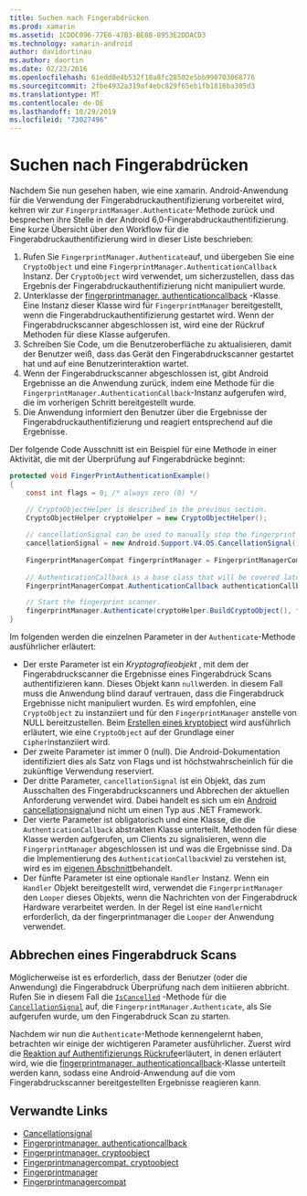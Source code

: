```yaml
---
title: Suchen nach Fingerabdrücken
ms.prod: xamarin
ms.assetid: 1CDDC096-77E0-47B3-BE0B-8953E2DDACD3
ms.technology: xamarin-android
author: davidortinau
ms.author: daortin
ms.date: 02/23/2016
ms.openlocfilehash: 61edd0e4b532f18a8fc28502e5bb990703068776
ms.sourcegitcommit: 2fbe4932a319af4ebc829f65eb1fb1816ba305d3
ms.translationtype: MT
ms.contentlocale: de-DE
ms.lasthandoff: 10/29/2019
ms.locfileid: "73027496"
---
```

# <a name="scanning-for-fingerprints"></a>Suchen nach Fingerabdrücken

Nachdem Sie nun gesehen haben, wie eine xamarin. Android-Anwendung für die Verwendung der Fingerabdruckauthentifizierung vorbereitet wird, kehren wir zur `FingerprintManager.Authenticate`-Methode zurück und besprechen ihre Stelle in der Android 6,0-Fingerabdruckauthentifizierung. Eine kurze Übersicht über den Workflow für die Fingerabdruckauthentifizierung wird in dieser Liste beschrieben:

1. Rufen Sie `FingerprintManager.Authenticate`auf, und übergeben Sie eine `CryptoObject` und eine `FingerprintManager.AuthenticationCallback` Instanz. Der `CryptoObject` wird verwendet, um sicherzustellen, dass das Ergebnis der Fingerabdruckauthentifizierung nicht manipuliert wurde. 
2. Unterklasse der [fingerprintmanager. authenticationcallback](https://developer.android.com/reference/android/hardware/fingerprint/FingerprintManager.AuthenticationCallback.html) -Klasse. Eine Instanz dieser Klasse wird für `FingerprintManager` bereitgestellt, wenn die Fingerabdruckauthentifizierung gestartet wird. Wenn der Fingerabdruckscanner abgeschlossen ist, wird eine der Rückruf Methoden für diese Klasse aufgerufen.
3. Schreiben Sie Code, um die Benutzeroberfläche zu aktualisieren, damit der Benutzer weiß, dass das Gerät den Fingerabdruckscanner gestartet hat und auf eine Benutzerinteraktion wartet. 
4. Wenn der Fingerabdruckscanner abgeschlossen ist, gibt Android Ergebnisse an die Anwendung zurück, indem eine Methode für die `FingerprintManager.AuthenticationCallback`-Instanz aufgerufen wird, die im vorherigen Schritt bereitgestellt wurde.
5. Die Anwendung informiert den Benutzer über die Ergebnisse der Fingerabdruckauthentifizierung und reagiert entsprechend auf die Ergebnisse. 

Der folgende Code Ausschnitt ist ein Beispiel für eine Methode in einer Aktivität, die mit der Überprüfung auf Fingerabdrücke beginnt:

```csharp
protected void FingerPrintAuthenticationExample()
{
    const int flags = 0; /* always zero (0) */

    // CryptoObjectHelper is described in the previous section.
    CryptoObjectHelper cryptoHelper = new CryptoObjectHelper();    
    
    // cancellationSignal can be used to manually stop the fingerprint scanner. 
    cancellationSignal = new Android.Support.V4.OS.CancellationSignal();
    
    FingerprintManagerCompat fingerprintManager = FingerprintManagerCompat.From(this);
    
    // AuthenticationCallback is a base class that will be covered later on in this guide.
    FingerprintManagerCompat.AuthenticationCallback authenticationCallback = new MyAuthCallbackSample(this);

    // Start the fingerprint scanner.
    fingerprintManager.Authenticate(cryptoHelper.BuildCryptoObject(), flags, cancellationSignal, authenticationCallback, null);
}
```

Im folgenden werden die einzelnen Parameter in der `Authenticate`-Methode ausführlicher erläutert:

- Der erste Parameter ist ein _Kryptografieobjekt_ , mit dem der Fingerabdruckscanner die Ergebnisse eines Fingerabdruck Scans authentifizieren kann. Dieses Objekt kann `null`werden. in diesem Fall muss die Anwendung blind darauf vertrauen, dass die Fingerabdruck Ergebnisse nicht manipuliert wurden. Es wird empfohlen, eine `CryptoObject` zu instanziiert und für den `FingerprintManager` anstelle von NULL bereitzustellen. Beim [Erstellen eines kryptobject](~/android/platform/fingerprint-authentication/creating-a-cryptoobject.md) wird ausführlich erläutert, wie eine `CryptoObject` auf der Grundlage einer `Cipher`instanziiert wird.
- Der zweite Parameter ist immer 0 (null). Die Android-Dokumentation identifiziert dies als Satz von Flags und ist höchstwahrscheinlich für die zukünftige Verwendung reserviert. 
- Der dritte Parameter, `cancellationSignal` ist ein Objekt, das zum Ausschalten des Fingerabdruckscanners und Abbrechen der aktuellen Anforderung verwendet wird. Dabei handelt es sich um ein [Android cancellationsignal](https://developer.android.com/reference/android/os/CancellationSignal.html)und nicht um einen Typ aus .NET Framework.
- Der vierte Parameter ist obligatorisch und eine Klasse, die die `AuthenticationCallback` abstrakten Klasse unterteilt. Methoden für diese Klasse werden aufgerufen, um Clients zu signalisieren, wenn die `FingerprintManager` abgeschlossen ist und was die Ergebnisse sind. Da die Implementierung des `AuthenticationCallback`viel zu verstehen ist, wird es im [eigenen Abschnitt](~/android/platform/fingerprint-authentication/fingerprint-authentication-callbacks.md)behandelt.
- Der fünfte Parameter ist eine optionale `Handler` Instanz. Wenn ein `Handler` Objekt bereitgestellt wird, verwendet die `FingerprintManager` den `Looper` dieses Objekts, wenn die Nachrichten von der Fingerabdruck Hardware verarbeitet werden. In der Regel ist eine `Handler`nicht erforderlich, da der fingerprintmanager die `Looper` der Anwendung verwendet.

## <a name="cancelling-a-fingerprint-scan"></a>Abbrechen eines Fingerabdruck Scans

Möglicherweise ist es erforderlich, dass der Benutzer (oder die Anwendung) die Fingerabdruck Überprüfung nach dem initiieren abbricht. Rufen Sie in diesem Fall die [`IsCancelled`](https://developer.android.com/reference/android/os/CancellationSignal.html#isCanceled()) -Methode für die [`CancellationSignal`](https://developer.android.com/reference/android/os/CancellationSignal.html) auf, die `FingerprintManager.Authenticate`, als Sie aufgerufen wurde, um den Fingerabdruck Scan zu starten.

Nachdem wir nun die `Authenticate`-Methode kennengelernt haben, betrachten wir einige der wichtigeren Parameter ausführlicher. Zuerst wird die [Reaktion auf Authentifizierungs Rückrufe](~/android/platform/fingerprint-authentication/fingerprint-authentication-callbacks.md)erläutert, in denen erläutert wird, wie die [fingerprintmanager. authenticationcallback](https://developer.android.com/reference/android/hardware/fingerprint/FingerprintManager.AuthenticationCallback.html)-Klasse unterteilt werden kann, sodass eine Android-Anwendung auf die vom Fingerabdruckscanner bereitgestellten Ergebnisse reagieren kann.

## <a name="related-links"></a>Verwandte Links

- [Cancellationsignal](https://developer.android.com/reference/android/os/CancellationSignal.html)
- [Fingerprintmanager. authenticationcallback](https://developer.android.com/reference/android/hardware/fingerprint/FingerprintManager.AuthenticationCallback.html)
- [Fingerprintmanager. cryptoobject](https://developer.android.com/reference/android/hardware/fingerprint/FingerprintManager.CryptoObject.html)
- [Fingerprintmanagercompat. cryptoobject](https://developer.android.com/reference/android/support/v4/hardware/fingerprint/FingerprintManagerCompat.CryptoObject.html)
- [Fingerprintmanager](https://developer.android.com/reference/android/hardware/fingerprint/FingerprintManager.html)
- [Fingerprintmanagercompat](https://developer.android.com/reference/android/support/v4/hardware/fingerprint/FingerprintManagerCompat.html)
